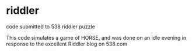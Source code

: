 # riddler
code submitted to 538 riddler puzzle 


This code simulates a game of HORSE, and was done on an idle evening in response to the excellent Riddler blog on 538.com

